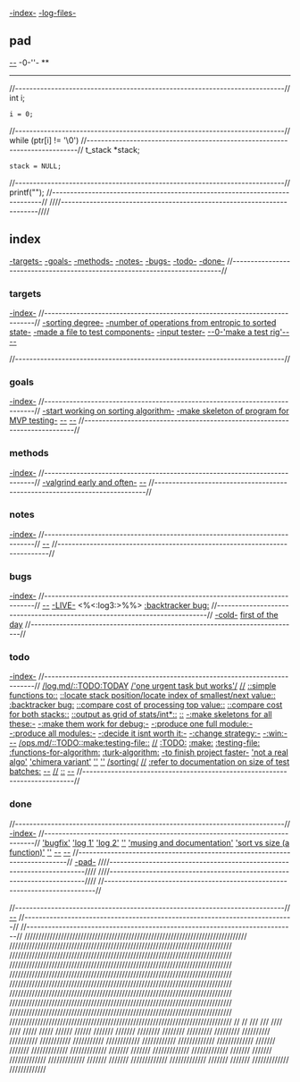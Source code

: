 [-index-](#index)
[-log-files-](README.md#log-files)
## pad
[]()
[--](#)
-0-''-
**
****
//---------------------------------------------------------------------------//
	int	i;

	i = 0;
//---------------------------------------------------------------------------//
	while (ptr[i] != '\0')
//---------------------------------------------------------------------------//
	t_stack	*stack;
	
	stack = NULL;
//---------------------------------------------------------------------------//
	printf("");
//---------------------------------------------------------------------------//
////-----------------------------------------------------------------------////
## index
[-targets-](#targets)
[-goals-](#goals)
[-methods-](#methods)
[-notes-](#notes)
[-bugs-](#bugs)
[-todo-](#todo)
[-done-](#done)
//---------------------------------------------------------------------------//
###		targets
[-index-](#index)
//---------------------------------------------------------------------------//
[]()
[-sorting degree-](algorithm.c#L26)
[-number of operations from entropic to sorted state-](ops.md)
[-made a file to test components-](README.md#test-file)
[-input tester-](#)
[--0-'make a test rig'--](log.md#log-2025-01-21-134918)
[--](#)

//---------------------------------------------------------------------------//
###		goals
[-index-](#index)
//---------------------------------------------------------------------------//
[]()
[-start working on sorting algorithm-](algorithm.c#L7)
[-make skeleton of program for MVP testing-](#targets)
[--](#)
[--](#)
//---------------------------------------------------------------------------//
###		methods
[-index-](#index)
//---------------------------------------------------------------------------//
[-valgrind early and often-](#)
[]()
[--](#)
//---------------------------------------------------------------------------//
###		notes
[-index-](#index)
//---------------------------------------------------------------------------//
[]()
[--](#)
//---------------------------------------------------------------------------//

###		bugs
[-index-](#index)
//---------------------------------------------------------------------------//
[]()
[--](#)
[-LIVE-](#)
<%<:log3:>%%>
[:backtracker bug:](test.c#L657)
//---------------------------------------------------------------------------//
[-cold-](#)
[first of the day](#log-2025-01-15-134639)
//---------------------------------------------------------------------------//
###		todo
[-index-](#index)
//---------------------------------------------------------------------------//
[]()
[/log.md/::TODO:TODAY](log.md#log-2025-01-20-113207)
[/'one urgent task but works'/](log.md#log-2025-01-20-143111)
[//](#)
[::simple functions to::](#)
[::locate stack position/locate index of smallest/next value::](navigator.c#)
[:backtracker bug:](test.c#L657)
[::compare cost of processing top value::](#)
[::compare cost for both stacks::](#)
[::output as grid of stats/int*::](#)
[::](#)
[-:make skeletons for all these:-](#)
[-:make them work for debug:-](#)
[-:produce one full module:-](#)
[-:produce all modules:-](#)
[-:decide it isnt worth it:-](#)
[-:change strategy:-](#)
[-:win:-](#)
[--](#)
[]()
[/ops.md/::TODO::make:testing-file::](ops.md#todomf)
[//](#)
[:TODO:](#)
[:make:](#)
[:testing-file:](#)
[:functions-for-algorithm:](#)
[:turk-algorithm:](#)
[-to finish project faster-](#)
['not a real algo'](#)
['chimera variant'](#)
[''](#)
[''](#)
[/sorting/](#)
[//](#)
[:refer to documentation on size of test batches:](#)
[--](#)
[//](#)
[::](#)
[--](#)
//---------------------------------------------------------------------------//
###		done
//---------------------------------------------------------------------------//
[-index-](#index)
//---------------------------------------------------------------------------//
['bugfix'](log.md#log-2025-01-15-134639)
['log 1'](log.md#log-2025-01-15-150804)
['log 2'](log.md#log-2025-01-19-180159)
['']()
['musing and documentation'](ops.md#entropic)
['sort vs size (a function)'](test.c#L63)
[]()
['']()
[--](#)
[--](#)
//---------------------------------------------------------------------------//
[-pad-](#pad)
////-----------------------------------------------------------------------////
////-----------------------------------------------------------------------////
//---------------------------------------------------------------------------//










//---------------------------------------------------------------------------//[]()
[--](#)
//---------------------------------------------------------------------------//
//---------------------------------------------------------------------------//
///////////////////////////////////////////////////////////////////////////////
///////////////////////////////////////////////////////////////////////////////
///////////////////////////////////////////////////////////////////////////////
///////////////////////////////////////////////////////////////////////////////
///////////////////////////////////////////////////////////////////////////////
///////////////////////////////////////////////////////////////////////////////
///////////////////////////////////////////////////////////////////////////////
///////////////////////////////////////////////////////////////////////////////
///////////////////////////////////////////////////////////////////////////////
///////////////////////////////////////////////////////////////////////////////
//												     //
///												    ///
////												   ////
/////												  /////
//////											 //////
///////											///////
////////										     ////////
/////////										    /////////
//////////										   //////////
///////////										  ///////////
////////////									 ////////////
/////////////									/////////////
///////											///////
/////////////									/////////////
///////											///////
/////////////									/////////////
///////											///////
/////////////									/////////////
///////											///////
/////////////									/////////////
///////											///////
/////////////									/////////////

